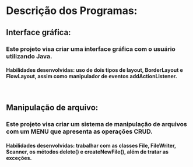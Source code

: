 <h1>Descrição dos Programas:</h1>

<h2>Interface gráfica:</h2> 
  <h3>Este projeto visa criar uma interface gráfica com o usuário utilizando Java.</h3> 
  <h4>Habilidades desenvolvidas: uso de dois tipos de layout, BorderLayout e FlowLayout, assim como manipulador de eventos addActionListener.</h4>
  <br>
<h2>Manipulação de arquivo:</h2> 
  <h3>Este projeto visa criar um sistema de manipulação de arquivos com um MENU que apresenta as operações CRUD.</h3> 
  <h4>Habilidades desenvolvidas: trabalhar com as classes File, FileWriter, Scanner, os métodos delete() e createNewFile(), além de tratar as exceções.</h4>
  <br>
